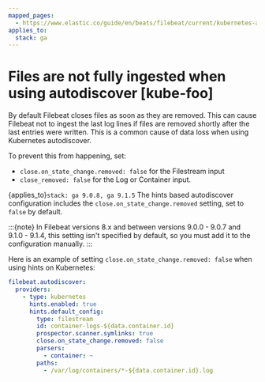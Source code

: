 ```yaml
---
mapped_pages:
  - https://www.elastic.co/guide/en/beats/filebeat/current/kubernetes-autodiscover.html
applies_to:
  stack: ga
---
```


# Files are not fully ingested when using autodiscover [kube-foo]

By default Filebeat closes files as soon as they are removed. This can
cause Filebeat not to ingest the last log lines if files are removed
shortly after the last entries were written. This is a common cause of
data loss when using Kubernetes autodiscover.

To prevent this from happening, set:
- `close.on_state_change.removed: false` for the Filestream input
- `close_removed: false` for the Log or Container input.

{applies_to}`stack: ga 9.0.8, ga 9.1.5` The hints based autodiscover configuration includes the
`close.on_state_change.removed` setting, set to `false` by default.

:::{note}
In Filebeat versions 8.x and between versions 9.0.0 - 9.0.7 and
9.1.0 - 9.1.4, this setting isn't specified by default, so you must
add it to the configuration manually.
:::


Here is an example of setting `close.on_state_change.removed: false`
when using hints on Kubernetes:
```yaml
filebeat.autodiscover:
  providers:
    - type: kubernetes
      hints.enabled: true
      hints.default_config:
        type: filestream
        id: container-logs-${data.container.id}
        prospector.scanner.symlinks: true
        close.on_state_change.removed: false
        parsers:
          - container: ~
        paths:
          - /var/log/containers/*-${data.container.id}.log
```

